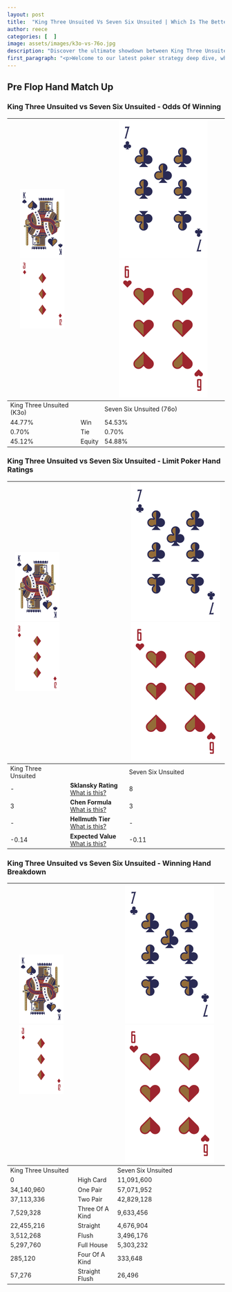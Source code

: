 ```yaml
---
layout: post
title:  "King Three Unsuited Vs Seven Six Unsuited | Which Is The Better Hand In Poker? A Complete Guide"
author: reece
categories: [  ]
image: assets/images/k3o-vs-76o.jpg
description: "Discover the ultimate showdown between King Three Unsuited and Seven Six Unsuited in poker! Uncover the odds, strategies, and scenarios where one hand triumphs over the other. Get ready to up your poker game with this thrilling analysis."
first_paragraph: "<p>Welcome to our latest poker strategy deep dive, where we're pitting two distinct hands against each other in a high-stakes showdown: King Three Unsuited vs Seven Six Unsuited.</p><p>In the dynamic world of poker, every decision counts, and knowing which hand holds the upper hand is key to your success at the table.</p><p>In this article, we'll dissect these two hands, explore the scenarios where one dominates the other, and equip you with the knowledge to make strategic choices that can tip the odds in your favor.</p><p>Get ready to unravel the intriguing dynamics of these poker hands and elevate your game to new heights.</p>"
---
```




[comment]: # (sp0)

## Pre Flop Hand Match Up

<div class="table hand-ratings" markdown="1"> 



### King Three Unsuited vs Seven Six Unsuited - Odds Of Winning


    
| ![image info](assets/images/hand1/K.png) ![image info](assets/images/hand1/3o.png) |  | ![image info](assets/images/hand2/7.png) ![image info](assets/images/hand2/6o.png) |
| -------- | -------- | -------- |
| King Three Unsuited (K3o) |  | Seven Six Unsuited (76o) |
| 44.77% | Win | 54.53% |
| 0.70% | Tie | 0.70% |
| 45.12% | Equity | 54.88% |




[comment]: # (sp1)



### King Three Unsuited vs Seven Six Unsuited - Limit Poker Hand Ratings


    
| ![image info](assets/images/hand1/K.png) ![image info](assets/images/hand1/3o.png) |  | ![image info](assets/images/hand2/7.png) ![image info](assets/images/hand2/6o.png) |
| -------- | -------- | -------- |
| King Three Unsuited |  | Seven Six Unsuited |
| - | **Sklansky Rating** [What is this?](/sklansky-rating-explained) | 8 |
| 3 | **Chen Formula** [What is this?](/chen-formula-explained) | 3 |
| - | **Hellmuth Tier** [What is this?](/Hellmuth-tier-explained) | - |
| -0.14 | **Expected Value** [What is this?](/expected-value-explained) | -0.11 |




[comment]: # (sp2)



### King Three Unsuited vs Seven Six Unsuited - Winning Hand Breakdown


    
| ![image info](assets/images/hand1/K.png) ![image info](assets/images/hand1/3o.png) |  | ![image info](assets/images/hand2/7.png) ![image info](assets/images/hand2/6o.png) |
| -------- | -------- | -------- |
| King Three Unsuited |  | Seven Six Unsuited |
| 0 | High Card | 11,091,600 |
| 34,140,960 | One Pair | 57,071,952 |
| 37,113,336 | Two Pair | 42,829,128 |
| 7,529,328 | Three Of A Kind | 9,633,456 |
| 22,455,216 | Straight | 4,676,904 |
| 3,512,268 | Flush | 3,496,176 |
| 5,297,760 | Full House | 5,303,232 |
| 285,120 | Four Of A Kind | 333,648 |
| 57,276 | Straight Flush | 26,496 |




[comment]: # (sp3)



</div>

[comment]: # (sp4)



[comment]: # (sp5)

